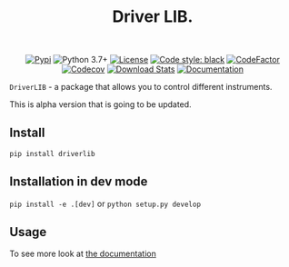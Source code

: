 <h1 align="center"> 
Driver LIB.
</h1><br>

<div align="center">

[![Pypi](https://img.shields.io/pypi/v/driverlib.svg)](https://pypi.org/project/driverlib/)
![Python 3.7+](https://img.shields.io/badge/python-3.7%2B-blue)
[![License](https://img.shields.io/badge/license-MIT-green)](./LICENSE)
[![Code style: black](https://img.shields.io/badge/code%20style-black-000000.svg)](https://github.com/psf/black)
[![CodeFactor](https://www.codefactor.io/repository/github/kyrylo-gr/driverlib/badge/main)](https://www.codefactor.io/repository/github/kyrylo-gr/driverlib/overview/main)
[![Codecov](https://codecov.io/gh/kyrylo-gr/driverlib/graph/badge.svg?token=5U0FU9XNID)](https://codecov.io/gh/kyrylo-gr/driverlib)
[![Download Stats](https://img.shields.io/pypi/dm/driverlib)](https://pypistats.org/packages/driverlib)
[![Documentation](https://img.shields.io/badge/docs-blue)](https://kyrylo-gr.github.io/driverlib/)

</div>

`DriverLIB` - a package that allows you to control different instruments.

This is alpha version that is going to be updated.

## Install

`pip install driverlib`

## Installation in dev mode

`pip install -e .[dev]` or `python setup.py develop`

## Usage

To see more look at [the documentation](https://kyrylo-gr.github.io/driverlib/)
